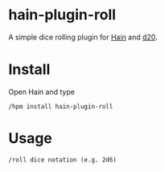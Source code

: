 # hain-plugin-roll

A simple dice rolling plugin for [Hain](https://github.com/appetizermonster/hain) and [d20](https://www.npmjs.com/package/d20).

# Install
Open Hain and type

```
/hpm install hain-plugin-roll
```

# Usage
```
/roll dice notation (e.g. 2d6)
```
